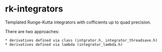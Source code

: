# rk-integrators

Templated Runge-Kutta integrators with cofficients up to quad precision.

There are two approaches:
	
	* derivatives defined via class (intgrator.h, integrator_threadsave.h)
	* derivatives defined via lambda (integrator_lambda.h)

